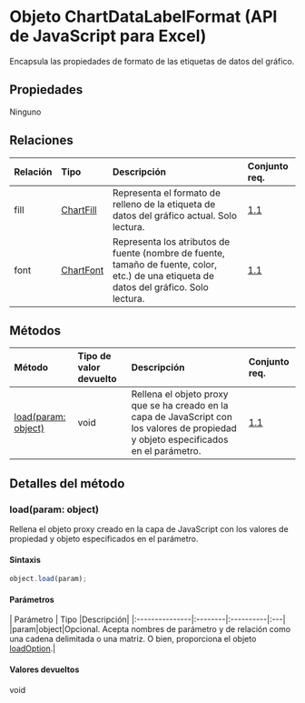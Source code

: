 # <a name="chartdatalabelformat-object-javascript-api-for-excel"></a>Objeto ChartDataLabelFormat (API de JavaScript para Excel)

Encapsula las propiedades de formato de las etiquetas de datos del gráfico.

## <a name="properties"></a>Propiedades

Ninguno

## <a name="relationships"></a>Relaciones
| Relación | Tipo   |Descripción| Conjunto req.|
|:---------------|:--------|:----------|:----|
|fill|[ChartFill](chartfill.md)|Representa el formato de relleno de la etiqueta de datos del gráfico actual. Solo lectura.|[1.1](../requirement-sets/excel-api-requirement-sets.md)|
|font|[ChartFont](chartfont.md)|Representa los atributos de fuente (nombre de fuente, tamaño de fuente, color, etc.) de una etiqueta de datos del gráfico. Solo lectura.|[1.1](../requirement-sets/excel-api-requirement-sets.md)|

## <a name="methods"></a>Métodos

| Método           | Tipo de valor devuelto    |Descripción| Conjunto req.|
|:---------------|:--------|:----------|:----|
|[load(param: object)](#loadparam-object)|void|Rellena el objeto proxy que se ha creado en la capa de JavaScript con los valores de propiedad y objeto especificados en el parámetro.|[1.1](../requirement-sets/excel-api-requirement-sets.md)|

## <a name="method-details"></a>Detalles del método


### <a name="loadparam-object"></a>load(param: object)
Rellena el objeto proxy creado en la capa de JavaScript con los valores de propiedad y objeto especificados en el parámetro.

#### <a name="syntax"></a>Sintaxis
```js
object.load(param);
```

#### <a name="parameters"></a>Parámetros
| Parámetro    | Tipo   |Descripción|
|:---------------|:--------|:----------|:---|
|param|object|Opcional. Acepta nombres de parámetro y de relación como una cadena delimitada o una matriz. O bien, proporciona el objeto [loadOption](loadoption.md).|

#### <a name="returns"></a>Valores devueltos
void
